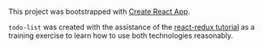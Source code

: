 This project was bootstrapped with [Create React App](https://github.com/facebook/create-react-app).

`todo-list` was created with the assistance of the [react-redux tutorial](https://redux-docs.netlify.com/introduction/getting-started) as a training exercise to learn how to use both technologies reasonably.